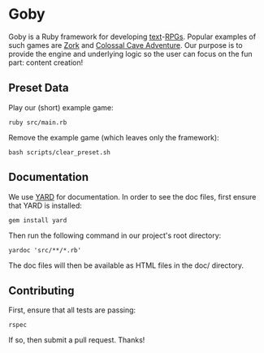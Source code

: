 # Goby

Goby is a Ruby framework for developing [text](https://en.wikipedia.org/wiki/Text-based_game)-[RPGs](https://en.wikipedia.org/wiki/Role-playing_game). Popular examples of such games are [Zork](https://en.wikipedia.org/wiki/Zork) and [Colossal Cave Adventure](https://en.wikipedia.org/wiki/Colossal_Cave_Adventure). Our purpose is to provide the engine and underlying logic so the user can focus on the fun part: content creation!

## Preset Data

Play our (short) example game:

```ruby src/main.rb```

Remove the example game (which leaves only the framework):

```bash scripts/clear_preset.sh```

## Documentation

We use [YARD](https://github.com/lsegal/yard) for documentation. In order to see the doc files, first ensure that YARD is installed:

```gem install yard```

Then run the following command in our project's root directory:

```yardoc 'src/**/*.rb'```

The doc files will then be available as HTML files in the doc/ directory.

## Contributing

First, ensure that all tests are passing:

```rspec ```

If so, then submit a pull request. Thanks!

